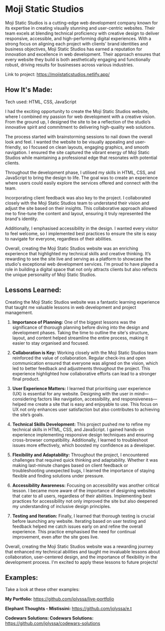 # Moji Static Studios
Moji Static Studios is a cutting-edge web development company known for its expertise in creating visually stunning and user-centric websites. Their team excels at blending technical proficiency with creative design to deliver responsive, accessible, and high-performing digital experiences. With a strong focus on aligning each project with clients' brand identities and business objectives, Moji Static Studios has earned a reputation for innovation and excellence in web development. Their approach ensures that every website they build is both aesthetically engaging and functionally robust, driving results for businesses across various industries.

Link to project: https://mojistaticstudios.netlify.app/


## How It's Made:
Tech used: HTML, CSS, JavaScript

I had the exciting opportunity to create the Moji Static Studios website, where I combined my passion for web development with a creative vision. From the ground up, I designed the site to be a reflection of the studio’s innovative spirit and commitment to delivering high-quality web solutions.

The process started with brainstorming sessions to nail down the overall look and feel. I wanted the website to be visually appealing and user-friendly, so I focused on clean layouts, engaging graphics, and smooth navigation. I ensured the site captured the vibrant energy of Moji Static Studios while maintaining a professional edge that resonates with potential clients.

Throughout the development phase, I utilised my skills in HTML, CSS, and JavaScript to bring the design to life. The goal was to create an experience where users could easily explore the services offered and connect with the team.

Incorporating client feedback was also key to the project. I collaborated closely with the Moji Static Studios team to understand their vision and adjust the site based on their insights. This collaborative approach allowed me to fine-tune the content and layout, ensuring it truly represented the brand's identity.

Additionally, I emphasised accessibility in the design. I wanted every visitor to feel welcome, so I implemented best practices to ensure the site is easy to navigate for everyone, regardless of their abilities.

Overall, creating the Moji Static Studios website was an enriching experience that highlighted my technical skills and creative thinking. It’s rewarding to see the site live and serving as a platform to showcase the studio's exceptional web development services. I'm proud to have played a role in building a digital space that not only attracts clients but also reflects the unique personality of Moji Static Studios.

## Lessons Learned:
Creating the Moji Static Studios website was a fantastic learning experience that taught me valuable lessons in web development and project management.

1. **Importance of Planning:** One of the biggest lessons was the significance of thorough planning before diving into the design and development phases. Taking the time to outline the site's structure, layout, and content helped streamline the entire process, making it easier to stay organised and focused.

2. **Collaboration is Key:** Working closely with the Moji Static Studios team reinforced the value of collaboration. Regular check-ins and open communication ensured that everyone was aligned on the vision, which led to better feedback and adjustments throughout the project. This experience highlighted how collaborative efforts can lead to a stronger final product.

3. **User Experience Matters:** I learned that prioritising user experience (UX) is essential for any website. Designing with the user in mind—considering factors like navigation, accessibility, and responsiveness—helped me create a site that is easy and enjoyable to use. This focus on UX not only enhances user satisfaction but also contributes to achieving the site’s goals.

4. **Technical Skills Development:** This project pushed me to refine my technical skills in HTML, CSS, and JavaScript. I gained hands-on experience implementing responsive design techniques and ensuring cross-browser compatibility. Additionally, I learned to troubleshoot issues more effectively, which boosted my confidence as a developer.

5. **Flexibility and Adaptability:** Throughout the project, I encountered challenges that required quick thinking and adaptability. Whether it was making last-minute changes based on client feedback or troubleshooting unexpected bugs, I learned the importance of staying flexible and finding solutions under pressure.

6. **Accessibility Awareness:** Focusing on accessibility was another critical lesson. I became more aware of the importance of designing websites that cater to all users, regardless of their abilities. Implementing best practices for accessibility not only improved the site but also deepened my understanding of inclusive design principles.

7. **Testing and Iteration:** Finally, I learned that thorough testing is crucial before launching any website. Iterating based on user testing and feedback helped me catch issues early on and refine the overall experience. This practice emphasised the need for continual improvement, even after the site goes live.

Overall, creating the Moji Static Studios website was a rewarding journey that enhanced my technical abilities and taught me invaluable lessons about collaboration, user-centered design, and the importance of flexibility in the development process. I'm excited to apply these lessons to future projects!

## Examples:

Take a look at these other examples: 

**My Portfolio:** https://github.com/jolyssa/live-portfolio

**Elephant Thoughts - Mistissini:** https://github.com/jolyssa/e.t

**Codewars Solutions: Codewars Solutions:** https://github.com/jolyssa/codewars-solutions


